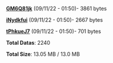 [**GM6Q81jk**](/data/GM6Q81jk.txt) (09/11/22 - 01:50)- 3861 bytes

[**iNydkfui**](/data/iNydkfui.txt) (09/11/22 - 01:50)- 2667 bytes

[**tPhkueJ7**](/data/tPhkueJ7.txt) (09/11/22 - 01:50)- 701 bytes

**Total Datas**: 2240

**Total Size**: 13.05 MB / 13.0 MB
